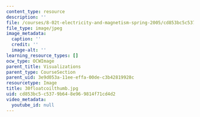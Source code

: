 ```yaml
---
content_type: resource
description: ''
file: /courses/8-02t-electricity-and-magnetism-spring-2005/cd853bc5c5379b648e969814f71cd4d2_30floatcoilthumb.jpg
file_type: image/jpeg
image_metadata:
  caption: ''
  credit: ''
  image-alt: ''
learning_resource_types: []
ocw_type: OCWImage
parent_title: Visualizations
parent_type: CourseSection
parent_uid: 3e9d053a-11ee-effa-00de-c3b42819928c
resourcetype: Image
title: 30floatcoilthumb.jpg
uid: cd853bc5-c537-9b64-8e96-9814f71cd4d2
video_metadata:
  youtube_id: null
---
```

